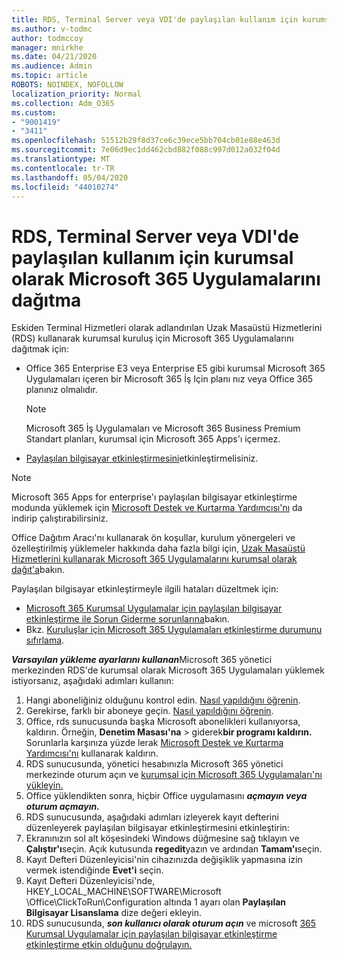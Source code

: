 ```yaml
---
title: RDS, Terminal Server veya VDI'de paylaşılan kullanım için kurumsal olarak Microsoft 365 Uygulamalarını dağıtma
ms.author: v-todmc
author: todmccoy
manager: mnirkhe
ms.date: 04/21/2020
ms.audience: Admin
ms.topic: article
ROBOTS: NOINDEX, NOFOLLOW
localization_priority: Normal
ms.collection: Adm_O365
ms.custom:
- "9001419"
- "3411"
ms.openlocfilehash: 51512b29f8d37ce6c39ece5bb704cb01e88e463d
ms.sourcegitcommit: 7e06d9ec1dd462cbd882f088c997d012a032f04d
ms.translationtype: MT
ms.contentlocale: tr-TR
ms.lasthandoff: 05/04/2020
ms.locfileid: "44010274"
---
```

# <a name="deploying-microsoft-365-apps-for-enterprise-for-shared-use-on-rds-terminal-server-or-vdi"></a>RDS, Terminal Server veya VDI'de paylaşılan kullanım için kurumsal olarak Microsoft 365 Uygulamalarını dağıtma

Eskiden Terminal Hizmetleri olarak adlandırılan Uzak Masaüstü Hizmetlerini (RDS) kullanarak kurumsal kuruluş için Microsoft 365 Uygulamalarını dağıtmak için:
- Office 365 Enterprise E3 veya Enterprise E5 gibi kurumsal Microsoft 365 Uygulamaları içeren bir Microsoft 365 İş Için planı nız veya Office 365 planınız olmalıdır.
   > [!NOTE] 
   > Microsoft 365 İş Uygulamaları ve Microsoft 365 Business Premium Standart planları, kurumsal için Microsoft 365 Apps'ı içermez.
- [Paylaşılan bilgisayar etkinleştirmesini](https://docs.microsoft.com/DeployOffice/overview-shared-computer-activation)etkinleştirmelisiniz.

> [!NOTE]
> Microsoft 365 Apps for enterprise'ı paylaşılan bilgisayar etkinleştirme modunda yüklemek için [Microsoft Destek ve Kurtarma Yardımcısı'nı](https://aka.ms/SaRA_OfficeSCA_M365Portal) da indirip çalıştırabilirsiniz.

Office Dağıtım Aracı'nı kullanarak ön koşullar, kurulum yönergeleri ve özelleştirilmiş yüklemeler hakkında daha fazla bilgi için, [Uzak Masaüstü Hizmetlerini kullanarak Microsoft 365 Uygulamalarını kurumsal olarak dağıt'a](https://docs.microsoft.com/DeployOffice/deploy-microsoft-365-apps-remote-desktop-services)bakın.

Paylaşılan bilgisayar etkinleştirmeyle ilgili hataları düzeltmek için:
- [Microsoft 365 Kurumsal Uygulamalar için paylaşılan bilgisayar etkinleştirme ile Sorun Giderme sorunlarına](https://docs.microsoft.com/DeployOffice/troubleshoot-shared-computer-activation)bakın.
- Bkz. [Kuruluşlar için Microsoft 365 Uygulamaları etkinleştirme durumunu sıfırlama](https://go.microsoft.com/fwlink/?linkid=2109218).

***Varsayılan yükleme ayarlarını kullanan***Microsoft 365 yönetici merkezinden RDS'de kurumsal olarak Microsoft 365 Uygulamaları yüklemek istiyorsanız, aşağıdaki adımları kullanın:

1.    Hangi aboneliğiniz olduğunu kontrol edin. [Nasıl yapıldığını öğrenin](https://docs.microsoft.com/office365/admin/admin-overview/what-subscription-do-i-have).
2.    Gerekirse, farklı bir aboneye geçin. [Nasıl yapıldığını öğrenin](https://docs.microsoft.com/office365/admin/subscriptions-and-billing/switch-to-a-different-plan).
3.    Office, rds sunucusunda başka Microsoft abonelikleri kullanıyorsa, kaldırın. Örneğin, **Denetim Masası'na** > giderek**bir programı kaldırın.** Sorunlarla karşınıza yüzde lerak [Microsoft Destek ve Kurtarma Yardımcısı'nı](https://aka.ms/SARA-OfficeUninstall-Alchemy) kullanarak kaldırın.
4.    RDS sunucusunda, yönetici hesabınızla Microsoft 365 yönetici merkezinde oturum açın ve [kurumsal için Microsoft 365 Uygulamaları'nı yükleyin.](https://portal.office.com/OLS/MySoftware.aspx)
5.    Office yüklendikten sonra, hiçbir Office uygulamasını ***açmayın veya oturum açmayın.***
6.    RDS sunucusunda, aşağıdaki adımları izleyerek kayıt defterini düzenleyerek paylaşılan bilgisayar etkinleştirmesini etkinleştirin:
   1. Ekranınızın sol alt köşesindeki Windows düğmesine sağ tıklayın ve **Çalıştır'ı**seçin. Açık kutusunda **regedit**yazın ve ardından **Tamam'ı**seçin.
   2. Kayıt Defteri Düzenleyicisi'nin cihazınızda değişiklik yapmasına izin vermek istendiğinde **Evet'i** seçin.
   3. Kayıt Defteri Düzenleyicisi'nde, HKEY_LOCAL_MACHINE\SOFTWARE\Microsoft \Office\ClickToRun\Configuration altında 1 ayarı olan **Paylaşılan Bilgisayar Lisanslama** dize değeri ekleyin.
   4. RDS sunucusunda, ***son kullanıcı olarak oturum açın*** ve microsoft [365 Kurumsal Uygulamalar için paylaşılan bilgisayar etkinleştirme etkinleştirme etkin olduğunu doğrulayın.](https://docs.microsoft.com/DeployOffice/troubleshoot-shared-computer-activation#verify-that-activation-for-microsoft-365-apps-succeeded)


